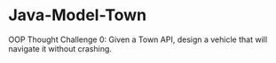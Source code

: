 # Java-Model-Town
OOP Thought Challenge 0: Given a Town API, design a vehicle that will navigate it without crashing.
